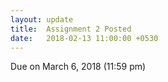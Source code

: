 ```yaml
---
layout: update
title:  Assignment 2 Posted
date:   2018-02-13 11:00:00 +0530
---
```


Due on March 6, 2018 (11:59 pm)

